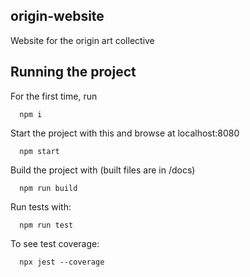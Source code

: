 ## origin-website

Website for the origin art collective

## Running the project

For the first time, run

```
  npm i
```

Start the project with this and browse at localhost:8080

```
  npm start
```

Build the project with (built files are in /docs)

```
  npm run build
```

Run tests with:

```
  npm run test
```

To see test coverage:

```
  npx jest --coverage
```
